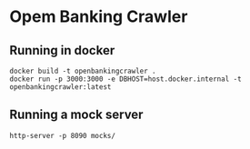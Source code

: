 # Opem Banking Crawler

## Running in docker

```ssh
docker build -t openbankingcrawler .
docker run -p 3000:3000 -e DBHOST=host.docker.internal -t openbankingcrawler:latest
```

## Running a mock server

```ssh
http-server -p 8090 mocks/
```
